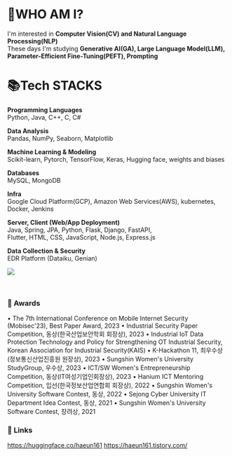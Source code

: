   # 🙋WHO AM I?

  I'm interested in **Computer Vision(CV) and Natural Language Processing(NLP)** <br>
  These days I'm studying **Generative AI(GA), Large Language Model(LLM), Parameter-Efficient Fine-Tuning(PEFT), Prompting** <br>


  # 📚Tech STACKS

  <b> Programming Languages </b> <br>
  Python, Java, C++, C, C#  <br>

  <b> Data Analysis </b> <br>
  Pandas, NumPy, Seaborn, Matplotlib  <br>
  
  <b> Machine Learning & Modeling </b> <br>
  Scikit-learn, Pytorch, TensorFlow, Keras, Hugging face, weights and biases  <br>
  
  <b> Databases </b> <br>
  MySQL, MongoDB  <br>
  
  <b> Infra </b> <br>
  Google Cloud Platform(GCP),  Amazon Web Services(AWS), kubernetes, Docker, Jenkins  <br>

  <b> Server, Client (Web/App Deployment) </b> <br>
  Java, Spring, JPA, Python, Flask, Django, FastAPI, <br>
  Flutter, HTML, CSS, JavaScript, Node.js, Express.js  <br>

  <b> Data Collection & Security </b> <br>
  EDR Platform (Dataiku, Genian) <br>

  <a href="https://hits.seeyoufarm.com"><img src="https://hits.seeyoufarm.com/api/count/incr/badge.svg?url=https%3A%2F%2Fgithub.com%2Fhaeun161%2Fhit-counter&count_bg=%2379C83D&title_bg=%23555555&icon=&icon_color=%23FFFEFE&title=hits&edge_flat=false"/></a>
  
  <br>
  
  ### 🏅 Awards
  •	The 7th International Conference on Mobile Internet Security (Mobisec'23), Best Paper Award, 2023
  •	Industrial Security Paper Competition, 동상(한국산업보안학회 회장상), 2023
  •	Industrial IoT Data Protection Technology and Policy for Strengthening OT Industrial Security, Korean Association for Industrial Security(KAIS)
  •	K-Hackathon 11, 최우수상(정보통신산업진흥원 원장상), 2023
  •	 Sungshin Women's University StudyGroup, 우수상, 2023
  •	ICT/SW Women's Entrepreneurship Competition, 동상(IT여성기업인회장상), 2023
  •	Hanium ICT Mentoring Competition, 입선(한국정보산업연합회 회장상), 2022
  •	Sungshin Women's University Software Contest, 동상, 2022
  •	Sejong Cyber University IT Department Idea Contest, 동상, 2021
  •	Sungshin Women's University Software Contest, 장려상, 2021

  ### 🔗 Links
https://huggingface.co/haeun161
https://haeun161.tistory.com/
